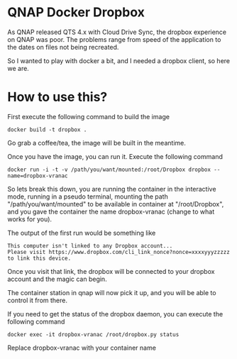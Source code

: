 QNAP Docker Dropbox
===================

As QNAP released QTS 4.x with Cloud Drive Sync, the dropbox experience on QNAP was poor.
The problems range from speed of the application to the dates on files not being recreated.

So I wanted to play with docker a bit, and I needed a dropbox client, so here we are.

How to use this?
================

First execute the following command to build the image

```
docker build -t dropbox .
```

Go grab a coffee/tea, the image will be built in the meantime.

Once you have the image, you can run it. Execute the following command

```
docker run -i -t -v /path/you/want/mounted:/root/Dropbox dropbox --name=dropbox-vranac
```

So lets break this down, you are running the container in the interactive mode,
running in a pseudo terminal, mounting the path "/path/you/want/mounted" to
be available in container at "/root/Dropbox", and you gave the container the name
dropbox-vranac (change to what works for you).

The output of the first run would be something like

```
This computer isn't linked to any Dropbox account...
Please visit https://www.dropbox.com/cli_link_nonce?nonce=xxxxyyyzzzzz to link this device.
```

Once you visit that link, the dropbox will be connected to your dropbox account and the magic can begin.

The container station in qnap will now pick it up, and you will be able to control it from there.

If you need to get the status of the dropbox daemon, you can execute the following command

```
docker exec -it dropbox-vranac /root/dropbox.py status
```

Replace dropbox-vranac with your container name